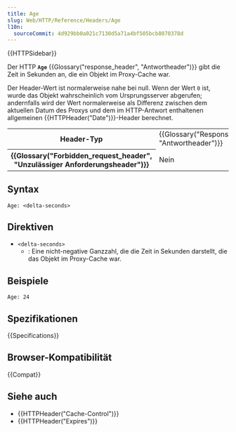 ```yaml
---
title: Age
slug: Web/HTTP/Reference/Headers/Age
l10n:
  sourceCommit: 4d929bb0a021c7130d5a71a4bf505bcb8070378d
---
```


{{HTTPSidebar}}

Der HTTP **`Age`** {{Glossary("response_header", "Antwortheader")}} gibt die Zeit in Sekunden an, die ein Objekt im Proxy-Cache war.

Der Header-Wert ist normalerweise nahe bei null.
Wenn der Wert `0` ist, wurde das Objekt wahrscheinlich vom Ursprungsserver abgerufen; andernfalls wird der Wert normalerweise als Differenz zwischen dem aktuellen Datum des Proxys und dem im HTTP-Antwort enthaltenen allgemeinen {{HTTPHeader("Date")}}-Header berechnet.

<table class="properties">
  <tbody>
    <tr>
      <th scope="row">Header-Typ</th>
      <td>{{Glossary("Response_header", "Antwortheader")}}</td>
    </tr>
    <tr>
      <th scope="row">{{Glossary("Forbidden_request_header", "Unzulässiger Anforderungsheader")}}</th>
      <td>Nein</td>
    </tr>
  </tbody>
</table>

## Syntax

```http
Age: <delta-seconds>
```

## Direktiven

- `<delta-seconds>`
  - : Eine nicht-negative Ganzzahl, die die Zeit in Sekunden darstellt, die das Objekt im Proxy-Cache war.

## Beispiele

```http
Age: 24
```

## Spezifikationen

{{Specifications}}

## Browser-Kompatibilität

{{Compat}}

## Siehe auch

- {{HTTPHeader("Cache-Control")}}
- {{HTTPHeader("Expires")}}
